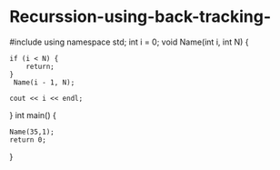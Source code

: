 # Recurssion-using-back-tracking-
#include <iostream>
using namespace std;
int i = 0;
void Name(int i, int N)
{
    
    if (i < N) {
        return;
    }
     Name(i - 1, N);
    
    cout << i << endl;
      
    
}
int main()
{ 
    
    Name(35,1);
    return 0;
}
